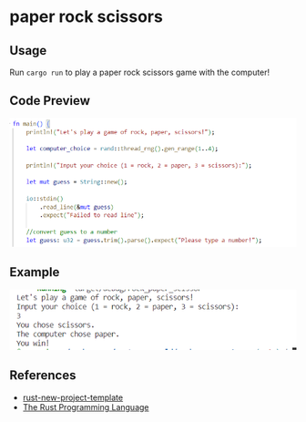 # paper rock scissors

## Usage
Run `cargo run` to play a paper rock scissors game with the computer!

## Code Preview
![code](img/code.png)
## Example
![example](img/example.png)
## References

* [rust-new-project-template](https://github.com/noahgift/rust-new-project-template)
* [The Rust Programming Language](https://doc.rust-lang.org/book/#the-rust-programming-language)